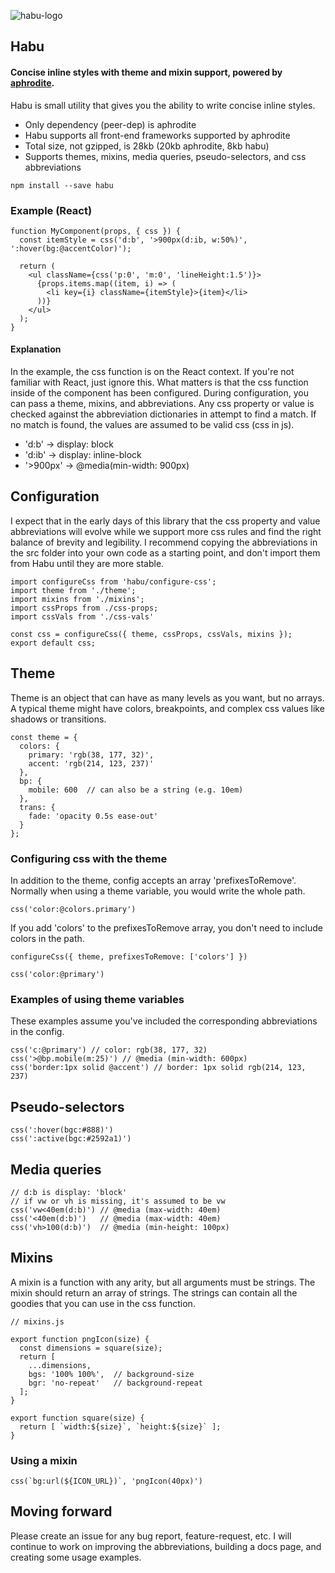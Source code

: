 ![habu-logo](https://cloud.githubusercontent.com/assets/8162640/22945227/772ed4ac-f2c1-11e6-8a17-e3735d2ec7f6.png)

## Habu

#### Concise inline styles with theme and mixin support, powered by [aphrodite](https://github.com/Khan/aphrodite).

Habu is small utility that gives you the ability to write concise inline styles.
* Only dependency (peer-dep) is aphrodite
* Habu supports all front-end frameworks supported by aphrodite
* Total size, not gzipped, is 28kb (20kb aphrodite, 8kb habu)
* Supports themes, mixins, media queries, pseudo-selectors, and css abbreviations

```
npm install --save habu
```

### Example (React)
```
function MyComponent(props, { css }) {
  const itemStyle = css('d:b', '>900px(d:ib, w:50%)', ':hover(bg:@accentColor)');

  return (
    <ul className={css('p:0', 'm:0', 'lineHeight:1.5')}>
      {props.items.map((item, i) => (
        <li key={i} className={itemStyle}>{item}</li>  
      ))}
    </ul>
  );
}
```

#### Explanation
In the example, the css function is on the React context.  If you're not familiar with React, just ignore this.
What matters is that the css function inside of the component has been configured.
During configuration, you can pass a theme, mixins, and abbreviations.  Any css property or value is checked against
the abbreviation dictionaries in attempt to find a match.  If no match is found, the values are assumed to be valid css (css in js).

* 'd:b' -> display: block
* 'd:ib' -> display: inline-block
* '>900px' -> @media(min-width: 900px)

## Configuration
I expect that in the early days of this library that the css property and value abbreviations will evolve while we support more css rules and find the right balance of brevity and legibility.  I recommend copying the abbreviations in the src folder into your own code as a starting point, and don't import them from Habu until they are more stable.

```
import configureCss from 'habu/configure-css';
import theme from './theme';
import mixins from './mixins';
import cssProps from ./css-props;
import cssVals from './css-vals'

const css = configureCss({ theme, cssProps, cssVals, mixins });
export default css;
```

## Theme
Theme is an object that can have as many levels as you want, but no arrays.  A typical theme might have colors, breakpoints, and complex css values like shadows or transitions.
```
const theme = {
  colors: {
    primary: 'rgb(38, 177, 32)',
    accent: 'rgb(214, 123, 237)'
  },
  bp: {
    mobile: 600  // can also be a string (e.g. 10em)
  },
  trans: {
    fade: 'opacity 0.5s ease-out'
  }
};
```

### Configuring css with the theme
In addition to the theme, config accepts an array 'prefixesToRemove'.
Normally when using a theme variable, you would write the whole path.
```
css('color:@colors.primary')
```
If you add 'colors' to the prefixesToRemove array, you don't need to include colors in the path.

```
configureCss({ theme, prefixesToRemove: ['colors'] })
```

```
css('color:@primary')
```

### Examples of using theme variables
These examples assume you've included the corresponding abbreviations in the config.
```
css('c:@primary') // color: rgb(38, 177, 32)
css('>@bp.mobile(m:25)') // @media (min-width: 600px)
css('border:1px solid @accent') // border: 1px solid rgb(214, 123, 237)
```

## Pseudo-selectors
```
css(':hover(bgc:#888)')
css(':active(bgc:#2592a1)')
```

## Media queries
```
// d:b is display: 'block'
// if vw or vh is missing, it's assumed to be vw
css('vw<40em(d:b)') // @media (max-width: 40em)
css('<40em(d:b)')   // @media (max-width: 40em)
css('vh>100(d:b)')  // @media (min-height: 100px)
```

## Mixins
A mixin is a function with any arity, but all arguments must be strings.
The mixin should return an array of strings.  The strings can contain all the goodies that you can use in the css function.

```
// mixins.js

export function pngIcon(size) {
  const dimensions = square(size);
  return [
    ...dimensions,
    bgs: '100% 100%',  // background-size
    bgr: 'no-repeat'   // background-repeat
  ];
}

export function square(size) {
  return [ `width:${size}`, `height:${size}` ];
}
```

### Using a mixin
```
css(`bg:url(${ICON_URL})`, 'pngIcon(40px)')
```


## Moving forward

Please create an issue for any bug report, feature-request, etc.
I will continue to work on improving the abbreviations, building a docs page, and creating some usage examples.
